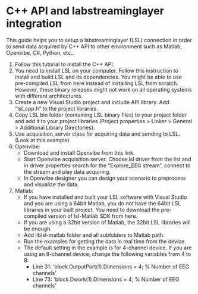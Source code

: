 # C++ API and labstreaminglayer integration

This guide helps you to setup a labstreaminglayer (LSL) connection in order to send data acquired by C++ API to other environment such as Matlab, Openvibe, C#, Python, etc..

1. Follow this tutorial to install the C++ API.
2. You need to install LSL on your computer. Follow this instruction to install and build LSL and its dependencies. You might be able to use pre-compiled LSL from here instead of installing LSL from scratch. However, these binary releases might not work on all operating systems with different architectures.
3. Create a new Visual Studio project and include API library. Add “lsl_cpp.h” to the project libraries.
4. Copy LSL bin folder (containing LSL binary files) to your project folder and add it to your project libraries (Project properties > Linker > General > Additional Library Directories). 
5. Use acquisition_server class for acquiring data and sending to LSL. (Look at this example)
6. Openvibe:
   * Download and install Openvibe from this link.
   * Start Openvibe acquisition server. Choose lsl driver from the list and in driver properties search for the “Explore_EEG stream”, connect to the stream and play data acquiring.
   * In Openvibe designer you can design your scenario to preprocess and visualize the data.
7. Matlab:
   * If you have installed and built your LSL software with Visual Studio and you are using a 64bit Matlab, you do not have the 64bit LSL libraries in your built project. You need to download the pre-compiled version of lsl-Matlab SDK from here.
   * If you are using a 32bit version of Matlab, the 32bit LSL libraries will be enough. 
   * Add liblsl-matlab folder and all subfolders to Matlab path.
   * Run the examples for getting the data in real time from the device.
   * The default setting in the example is for 4-channel device. If you are using an 8-channel device, change the following variables from 4 to 8:
     * Line 31: 'block.OutputPort(1).Dimensions       = 4; % Number of EEG channels'
     * Line 73:  'block.Dwork(1).Dimensions      = 4;  % Number of EEG channels'
